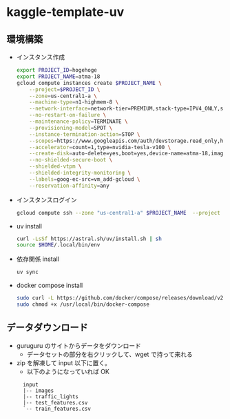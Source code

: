 # kaggle-template-uv

## 環境構築

- インスタンス作成

  ```bash
  export PROJECT_ID=hogehoge
  export PROJECT_NAME=atma-18
  gcloud compute instances create $PROJECT_NAME \
      --project=$PROJECT_ID \
      --zone=us-central1-a \
      --machine-type=n1-highmem-8 \
      --network-interface=network-tier=PREMIUM,stack-type=IPV4_ONLY,subnet=kaggle \
      --no-restart-on-failure \
      --maintenance-policy=TERMINATE \
      --provisioning-model=SPOT \
      --instance-termination-action=STOP \
      --scopes=https://www.googleapis.com/auth/devstorage.read_only,https://www.googleapis.com/auth/logging.write,https://www.googleapis.com/auth/monitoring.write,https://www.googleapis.com/auth/service.management.readonly,https://www.googleapis.com/auth/servicecontrol,https://www.googleapis.com/auth/trace.append \
      --accelerator=count=1,type=nvidia-tesla-v100 \
      --create-disk=auto-delete=yes,boot=yes,device-name=atma-18,image=projects/ml-images/global/images/c0-deeplearning-common-cu122-v20241118-debian-11,mode=rw,size=100,type=pd-balanced \
      --no-shielded-secure-boot \
      --shielded-vtpm \
      --shielded-integrity-monitoring \
      --labels=goog-ec-src=vm_add-gcloud \
      --reservation-affinity=any
  ```

- インスタンスログイン

  ```bash
  gcloud compute ssh --zone "us-central1-a" $PROJECT_NAME  --project $PROJECT_ID --tunnel-through-iap -- -A
  ```

- uv install

  ```bash
  curl -LsSf https://astral.sh/uv/install.sh | sh
  source $HOME/.local/bin/env
  ```

- 依存関係 install

  ```bash
  uv sync
  ```

- docker compose install
  ```bash
  sudo curl -L https://github.com/docker/compose/releases/download/v2.32.1/docker-compose-linux-x86_64 -o /usr/local/bin/docker-compose
  sudo chmod +x /usr/local/bin/docker-compose
  ```

## データダウンロード

- guruguru のサイトからデータをダウンロード
  - データセットの部分を右クリックして、wget で持って来れる
- zip を解凍して input 以下に置く。
  - 以下のようになっていれば OK
  ```
    input
    |-- images
    |-- traffic_lights
    |-- test_features.csv
    `-- train_features.csv
  ```
